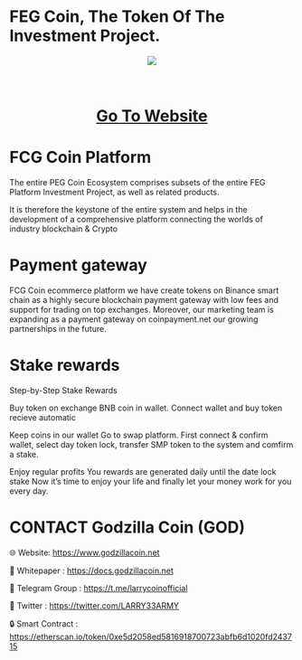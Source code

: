 # FEG Coin, The Token Of The Investment Project.

<div align="center"><img src="https://makecoin.live/wp-content/uploads/2023/01/FEG300X300.png)" /><br />
</div>
<div align="center">
  <h1><br />
    <a href="https://fegfinnergy.com/" target="_blank">Go To Website<br />
</a></h1>
</div>


# FCG Coin Platform

The entire PEG Coin Ecosystem comprises subsets of the entire FEG Platform Investment Project, as well as related products.

It is therefore the keystone of the entire system and helps in the development of a comprehensive platform connecting the worlds of  industry blockchain & Crypto

# Payment gateway
FCG Coin ecommerce platform we have create tokens on Binance smart chain as a highly secure blockchain payment gateway with low fees and support for trading on top exchanges. Moreover, our marketing team is expanding as a payment gateway on coinpayment.net our growing partnerships in the future.

# Stake rewards
Step-by-Step Stake Rewards

Buy token on exchange BNB coin in wallet. Connect wallet and buy token recieve automatic

Keep coins in our wallet Go to swap platform. First connect & confirm wallet, select day token lock, transfer SMP token to the system and comfirm a stake.

Enjoy regular profits You rewards are generated daily until the date lock stake Now it’s time to enjoy your life and finally let your money work for you every day.

# CONTACT Godzilla Coin (GOD)

🌐 Website: https://www.godzillacoin.net

📄 Whitepaper : https://docs.godzillacoin.net

👨 Telegram Group : https://t.me/larrycoinofficial

🔷 Twitter : https://twitter.com/LARRY33ARMY

🔒 Smart Contract : https://etherscan.io/token/0xe5d2058ed5816918700723abfb6d1020fd243715
